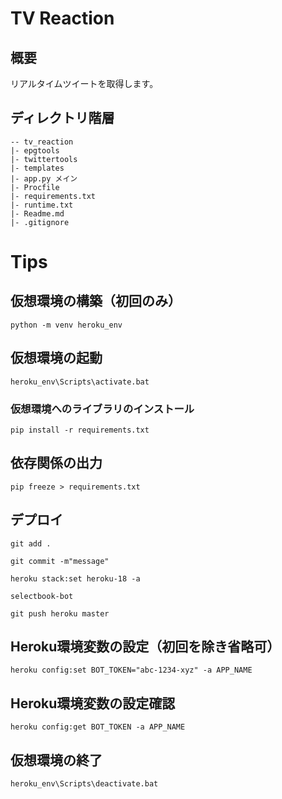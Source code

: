 # TV Reaction

## 概要

リアルタイムツイートを取得します。

## ディレクトリ階層

```
-- tv_reaction
|- epgtools
|- twittertools
|- templates
|- app.py メイン
|- Procfile
|- requirements.txt
|- runtime.txt
|- Readme.md
|- .gitignore
```

# Tips

## 仮想環境の構築（初回のみ）

`python -m venv heroku_env`

## 仮想環境の起動

`heroku_env\Scripts\activate.bat`

### 仮想環境へのライブラリのインストール

`pip install -r requirements.txt`

## 依存関係の出力

`pip freeze > requirements.txt`

## デプロイ
`git add .`

`git commit -m"message"`

`heroku stack:set heroku-18 -a` 

`selectbook-bot`

`git push heroku master`

## Heroku環境変数の設定（初回を除き省略可）

`heroku config:set BOT_TOKEN="abc-1234-xyz" -a APP_NAME`

## Heroku環境変数の設定確認

`heroku config:get BOT_TOKEN -a APP_NAME`

## 仮想環境の終了

`heroku_env\Scripts\deactivate.bat`